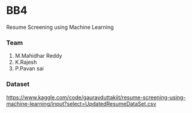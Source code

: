 # BB4
Resume Screening using Machine Learning
### Team
1. M.Mahidhar Reddy
2. K.Rajesh
3. P.Pavan sai
### Dataset
https://www.kaggle.com/code/gauravduttakiit/resume-screening-using-machine-learning/input?select=UpdatedResumeDataSet.csv
